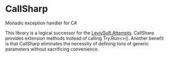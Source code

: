 # CallSharp
Monadic exception handler for C#

This library is a logical successor for the [LeviySoft.Attempts](https://bitbucket.org/danslapman/attempts).
CallSharp provides extension methods instead of calling Try.Run<>(). Another benefit is that CallSharp eliminates the necessity
of defining tons of generic parameters without sacrificing convenience. 
